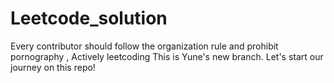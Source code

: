 # Leetcode_solution
Every contributor should follow the organization rule and prohibit pornography , Actively leetcoding
This is Yune's new branch. Let's start our journey on this repo!

